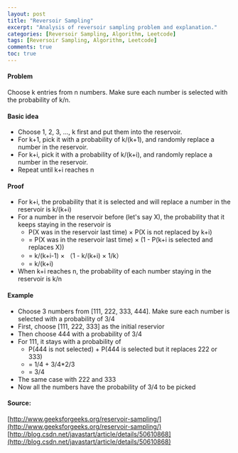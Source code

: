```yaml
---
layout: post
title: "Reversoir Sampling"
excerpt: "Analysis of reversoir sampling problem and explanation."
categories: [Reversoir Sampling, Algorithm, Leetcode]
tags: [Reversoir Sampling, Algorithm, Leetcode]
comments: true
toc: true
---
```



#### Problem  
Choose k entries from n numbers. Make sure each number is selected with the probability of k/n.

#### Basic idea
- Choose 1, 2, 3, ..., k first and put them into the reservoir.
- For k+1, pick it with a probability of k/(k+1), and randomly replace a number in the reservoir.
- For k+i, pick it with a probability of k/(k+i), and randomly replace a number in the reservoir.
- Repeat until k+i reaches n  

#### Proof
- For k+i, the probability that it is selected and will replace a number in the reservoir is k/(k+i)  
- For a number in the reservoir before (let's say X), the probability that it keeps staying in the reservoir is  
    - P(X was in the reservoir last time) × P(X is not replaced by k+i)
    - = P(X was in the reservoir last time) × (1 - P(k+i is selected and replaces X))
    - = k/(k+i-1) × （1 - k/(k+i) × 1/k）
    - = k/(k+i)  
- When k+i reaches n, the probability of each number staying in the reservoir is k/n

#### Example
- Choose 3 numbers from [111, 222, 333, 444]. Make sure each number is selected with a probability of 3/4
- First, choose [111, 222, 333] as the initial reservior
- Then choose 444 with a probability of 3/4
- For 111, it stays with a probability of
    - P(444 is not selected) + P(444 is selected but it replaces 222 or 333)
    - = 1/4 + 3/4*2/3
    - = 3/4
- The same case with 222 and 333
- Now all the numbers have the probability of 3/4 to be picked

#### Source:
[http://www.geeksforgeeks.org/reservoir-sampling/](http://www.geeksforgeeks.org/reservoir-sampling/)  
[http://blog.csdn.net/javastart/article/details/50610868](http://blog.csdn.net/javastart/article/details/50610868)
